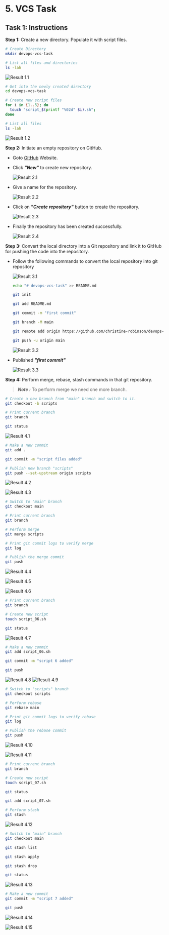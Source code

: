 # 5. VCS Task

## Task 1: Instructions

**Step 1:** Create a new directory. Populate it with script files.

```bash
# Create Directory
mkdir devops-vcs-task

# List all files and directories
ls -lah
```

![Result 1.1](./result-1.1.png)

```bash
# Get into the newly created directory
cd devops-vcs-task

# Create new script files
for i in {1..5}; do 
  touch "script_$(printf "%02d" $i).sh"; 
done

# List all files
ls -lah
```

![Result 1.2](./result-1.2.png)

**Step 2:** Initiate an empty repository on GitHub.

- Goto [GitHub](https://github.com) Website.

- Click ***"New"*** to create new repository.
  
  ![Result 2.1](./result-2.1.png)

- Give a name for the repository.

  ![Result 2.2](./result-2.2.png)

- Click on ***"Create repository"*** button to create the repository.

  ![Result 2.3](./result-2.3.png)

- Finally the repository has been created successfully.

  ![Result 2.4](./result-2.4.png)

**Step 3:** Convert the local directory into a Git repository and link it to GitHub for pushing the code into the repository.

- Follow the following commands to convert the local repository into git repository

  ![Result 3.1](./result-3.1.png)

  ```bash
  echo "# devops-vcs-task" >> README.md

  git init

  git add README.md

  git commit -m "first commit"

  git branch -M main

  git remote add origin https://github.com/christine-robinson/devops-vcs-task.git

  git push -u origin main
  ```

  ![Result 3.2](./result-3.2.png)

- Published ***"first commit"***

  ![Result 3.3](./result-3.3.png)

**Step 4:** Perform merge, rebase, stash commands in that git repository.

> ***Note :*** To perform merge we need one more branch.

```bash
# Create a new branch from "main" branch and switch to it.
git checkout -b scripts

# Print current branch
git branch

git status
```

![Result 4.1](./result-4.1.png)

```bash
# Make a new commit
git add .

git commit -m "script files added"

# Publish new branch "scripts"
git push --set-upstream origin scripts
```

![Result 4.2](./result-4.2.png)

![Result 4.3](./result-4.3.png)

```bash
# Switch to "main" branch
git checkout main

# Print current branch
git branch

# Perform merge
git merge scripts

# Print git commit logs to verify merge
git log

# Publish the merge commit
git push
```

![Result 4.4](./result-4.4.png)

![Result 4.5](./result-4.5.png)

![Result 4.6](./result-4.6.png)

```bash
# Print current branch
git branch

# Create new script
touch script_06.sh

git status
```

![Result 4.7](./result-4.7.png)

```bash
# Make a new commit
git add script_06.sh

git commit -m "script 6 added"

git push
```

![Result 4.8](./result-4.8.png)
![Result 4.9](./result-4.9.png)

```bash
# Switch to "scripts" branch
git checkout scripts

# Perform rebase
git rebase main

# Print git commit logs to verify rebase
git log

# Publish the rebase commit
git push
```

![Result 4.10](./result-4.10.png)

![Result 4.11](./result-4.11.png)

```bash
# Print current branch
git branch

# Create new script
touch script_07.sh

git status

git add script_07.sh

# Perform stash
git stash
```

![Result 4.12](./result-4.12.png)

```bash
# Switch to "main" branch
git checkout main

git stash list

git stash apply

git stash drop

git status
```

![Result 4.13](./result-4.13.png)

```bash
# Make a new commit
git commit -m "script 7 added"

git push
```

![Result 4.14](./result-4.14.png)

![Result 4.15](./result-4.15.png)

